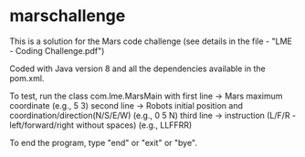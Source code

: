 # marschallenge

This is a solution for the Mars code challenge (see details in the file - "LME - Coding Challenge.pdf")

Coded with Java version 8 and all the dependencies available in the pom.xml.

To test, run the class com.lme.MarsMain with 
first line -> Mars maximum coordinate (e.g., 5 3)
second line -> Robots initial position and coordination/direction(N/S/E/W) (e.g., 0 5 N)
third line -> instruction (L/F/R - left/forward/right without spaces) (e.g., LLFFRR)

To end the program, type "end" or "exit" or "bye".
